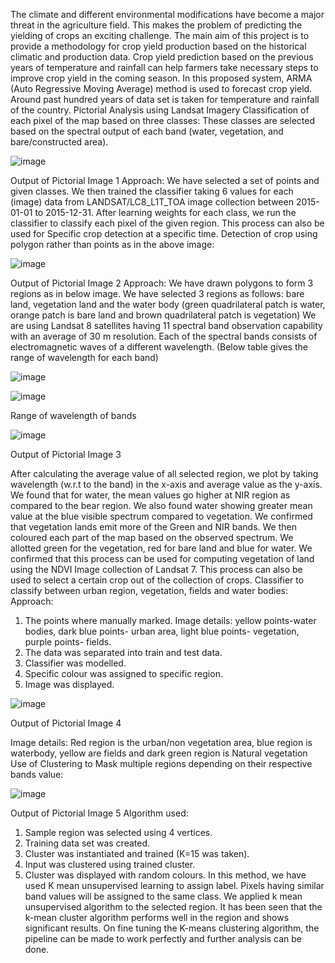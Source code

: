 The climate and different environmental modifications have become a major threat in the agriculture field. This makes the problem of predicting the yielding of crops an exciting challenge. The main aim of this project is to provide a methodology for crop yield production based on the historical climatic and production data. Crop yield prediction based on the previous years of temperature and rainfall can help farmers take necessary steps to improve crop yield in the coming season. In this proposed system, ARMA (Auto Regressive Moving Average) method is used to forecast crop yield. Around past hundred years of data set is taken for temperature and rainfall of the country. 
Pictorial Analysis using Landsat Imagery
Classification of each pixel of the map based on three classes: 
These classes are selected based on the spectral output of each band (water, vegetation, and bare/constructed area).

![image](https://user-images.githubusercontent.com/64093445/119952820-034b7b00-bfbb-11eb-8dba-87c9a27cb4b4.png)

Output of Pictorial Image 1
Approach: We have selected a set of points and given classes. We then trained the classifier taking 6 values for each (image) data from LANDSAT/LC8_L1T_TOA image collection between 2015-01-01 to 2015-12-31.
After learning weights for each class, we run the classifier to classify each pixel of the given region. This process can also be used for Specific crop detection at a specific time.
Detection of crop using polygon rather than points as in the above image:

![image](https://user-images.githubusercontent.com/64093445/119952894-152d1e00-bfbb-11eb-974d-add0a0ebe433.png)

Output of Pictorial Image 2
Approach: We have drawn polygons to form 3 regions as in below image.
We have selected 3 regions as follows: bare land, vegetation land and the water body (green quadrilateral patch is water, orange patch is bare land and brown quadrilateral patch is vegetation)
We are using Landsat 8 satellites having 11 spectral band observation capability with an average of 30 m resolution. Each of the spectral bands consists of electromagnetic waves of a different wavelength. (Below table gives the range of wavelength for each band)

![image](https://user-images.githubusercontent.com/64093445/119952913-18c0a500-bfbb-11eb-962a-d861a13096c9.png)

![image](https://user-images.githubusercontent.com/64093445/119952863-0cd4e300-bfbb-11eb-8034-cc990aaeddb4.png)

Range of wavelength of bands

![image](https://user-images.githubusercontent.com/64093445/119952948-20804980-bfbb-11eb-90b1-f7bc6fceb0d5.png)
 
Output of Pictorial Image 3

After calculating the average value of all selected region, we plot by taking wavelength (w.r.t to the band) in the x-axis and average value as the y-axis. We found that for water, the mean values go higher at NIR region as compared to the bear region. We also found water showing greater mean value at the blue visible spectrum compared to vegetation.
We confirmed that vegetation lands emit more of the Green and NIR bands.
We then coloured each part of the map based on the observed spectrum. We allotted green for the vegetation, red for bare land and blue for water.
We confirmed that this process can be used for computing vegetation of land using the NDVI Image collection of Landsat 7.
This process can also be used to select a certain crop out of the collection of crops.
Classifier to classify between urban region, vegetation, fields and water bodies:
Approach: 
1.	The points where manually marked. Image details: yellow points-water bodies, dark blue points- urban area, light blue points- vegetation, purple points- fields.
2.	The data was separated into train and test data.
3.	Classifier was modelled.
4.	Specific colour was assigned to specific region.
5.	Image was displayed.
 
![image](https://user-images.githubusercontent.com/64093445/119953035-33931980-bfbb-11eb-8f2e-42a7dc30bc0f.png)

Output of Pictorial Image 4

Image details: Red region is the urban/non vegetation area, blue region is waterbody, yellow are fields and dark green region is Natural vegetation
Use of Clustering to Mask multiple regions depending on their respective bands value:

![image](https://user-images.githubusercontent.com/64093445/119953006-2d9d3880-bfbb-11eb-887d-dfae628f690b.png)

Output of Pictorial Image 5
Algorithm used: 
1.	Sample region was selected using 4 vertices.
2.	Training data set was created.
3.	Cluster was instantiated and trained (K=15 was taken).
4.	Input was clustered using trained cluster.
5.	Cluster was displayed with random colours.
In this method, we have used K mean unsupervised learning to assign label. Pixels having similar band values will be assigned to the same class. We applied k mean unsupervised algorithm to the selected region. It has been seen that the k-mean cluster algorithm performs well in the region and shows significant results. On fine tuning the K-means clustering algorithm, the pipeline can be made to work perfectly and further analysis can be done.

